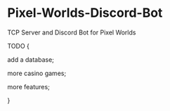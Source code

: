 # Pixel-Worlds-Discord-Bot
TCP Server and Discord Bot for Pixel Worlds

TODO
{
  
  add a database;
  
  more casino games;
  
  more features;
  
}

